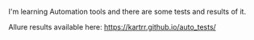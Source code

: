 I'm learning Automation tools and there are some tests and results of it.

Allure results available here: https://kartrr.github.io/auto_tests/
